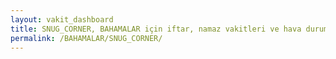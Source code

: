 ```yaml
---
layout: vakit_dashboard
title: SNUG_CORNER, BAHAMALAR için iftar, namaz vakitleri ve hava durumu - ilçe/eyalet seç
permalink: /BAHAMALAR/SNUG_CORNER/
---
```


<script type="text/javascript">
  var GLOBAL_COUNTRY = 'BAHAMALAR';
  var GLOBAL_CITY = 'SNUG_CORNER';
  var GLOBAL_STATE = '';
  var lat = 72;
  var lon = 21;
</script>
